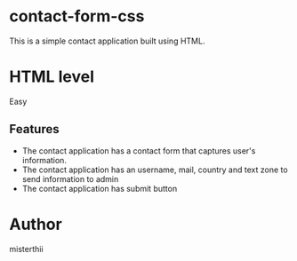 # contact-form-css

This is a simple contact application built using HTML.

# HTML level
Easy

## Features

- The contact application has a contact form that captures user's information.
- The contact application has an username, mail, country and text zone to send information to admin
- The contact application has submit button

# Author

misterthii
